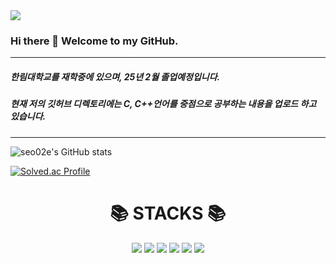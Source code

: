 <img src="https://capsule-render.vercel.app/api?type=waving&&customColorList=0,2,3&height=300&section=header&text=junseo%Kim&fontSize=70"/>

### Hi there 👋 Welcome to my GitHub.
***
#####   한림대학교를 재학중에 있으며, 25년 2월 졸업예정입니다.
#####   현재 저의 깃허브 디렉토리에는 C, C++언어를 중점으로 공부하는 내용을 업로드 하고 있습니다.
* * *
![seo02e's GitHub stats](https://github-readme-stats.vercel.app/api?username=seo02e&show_icons=true&theme=cobalt)
</div>


[![Solved.ac Profile](http://mazassumnida.wtf/api/generate_badge?boj=seo02)](https://solved.ac/seo02)

<div align=center><h1>📚 STACKS 📚 </h1></div>
<div align=center> 
  <img src="https://img.shields.io/badge/java-007396?style=for-the-badge&logo=java&logoColor=white"> 
  <img src="https://img.shields.io/badge/c++-00599C?style=for-the-badge&logo=c%2B%2B&logoColor=white">
  <img src="https://img.shields.io/badge/github-181717?style=for-the-badge&logo=github&logoColor=white">
  <img src="https://img.shields.io/badge/git-F05032?style=for-the-badge&logo=git&logoColor=white">
  <img src="https://img.shields.io/badge/linux-FCC624?style=for-the-badge&logo=linux&logoColor=black"> 
  <img src="https://img.shields.io/badge/spring-6DB33F?style=for-the-badge&logo=spring&logoColor=white"> 

